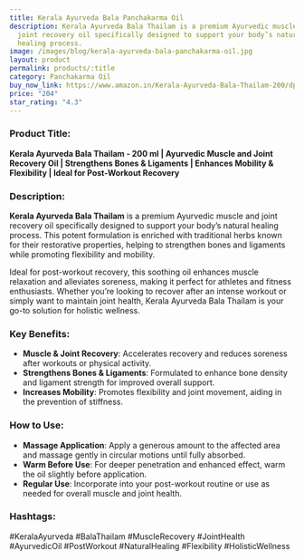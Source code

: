 ```yaml
---
title: Kerala Ayurveda Bala Panchakarma Oil
description: Kerala Ayurveda Bala Thailam is a premium Ayurvedic muscle and
  joint recovery oil specifically designed to support your body’s natural
  healing process.
image: /images/blog/kerala-ayurveda-bala-panchakarma-oil.jpg
layout: product
permalink: products/:title
category: Panchakarma Oil
buy_now_link: https://www.amazon.in/Kerala-Ayurveda-Bala-Thailam-200/dp/B07R4W14P3/ref=sr_1_8?crid=3DV4CRBXMUHYV&tag=m0150-21
price: "204"
star_rating: "4.3"
---
```

### Product Title:
**Kerala Ayurveda Bala Thailam - 200 ml | Ayurvedic Muscle and Joint Recovery Oil | Strengthens Bones & Ligaments | Enhances Mobility & Flexibility | Ideal for Post-Workout Recovery**

### Description:
**Kerala Ayurveda Bala Thailam** is a premium Ayurvedic muscle and joint recovery oil specifically designed to support your body’s natural healing process. This potent formulation is enriched with traditional herbs known for their restorative properties, helping to strengthen bones and ligaments while promoting flexibility and mobility. 

Ideal for post-workout recovery, this soothing oil enhances muscle relaxation and alleviates soreness, making it perfect for athletes and fitness enthusiasts. Whether you’re looking to recover after an intense workout or simply want to maintain joint health, Kerala Ayurveda Bala Thailam is your go-to solution for holistic wellness.

### Key Benefits:
- **Muscle & Joint Recovery**: Accelerates recovery and reduces soreness after workouts or physical activity.
- **Strengthens Bones & Ligaments**: Formulated to enhance bone density and ligament strength for improved overall support.
- **Increases Mobility**: Promotes flexibility and joint movement, aiding in the prevention of stiffness.

### How to Use:
- **Massage Application**: Apply a generous amount to the affected area and massage gently in circular motions until fully absorbed.
- **Warm Before Use**: For deeper penetration and enhanced effect, warm the oil slightly before application.
- **Regular Use**: Incorporate into your post-workout routine or use as needed for overall muscle and joint health.

### Hashtags:
#KeralaAyurveda #BalaThailam #MuscleRecovery #JointHealth #AyurvedicOil #PostWorkout #NaturalHealing #Flexibility #HolisticWellness
